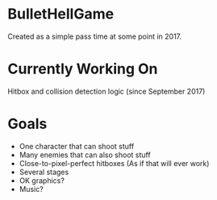 # BulletHellGame

Created as a simple pass time at some point in 2017.

# Currently Working On
Hitbox and collision detection logic (since September 2017)

# Goals
* One character that can shoot stuff
* Many enemies that can also shoot stuff
* Close-to-pixel-perfect hitboxes (As if that will ever work)
* Several stages
* OK graphics?
* Music?
